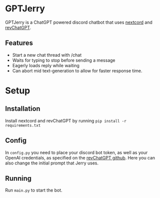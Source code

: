 ﻿# GPTJerry

GPTJerry is a ChatGPT powered discord chatbot that uses [nextcord](https://github.com/nextcord/nextcord) and [revChatGPT](https://github.com/acheong08/ChatGPT).
## Features

 - Start a new chat thread with /chat
 - Waits for typing to stop before sending a message
 - Eagerly loads reply while waiting
 - Can abort mid text-generation to allow for faster response time.

# Setup
## Installation

Install nextcord and revChatGPT by running `pip install -r requirements.txt`

## Config

In `config.py` you need to place your discord bot token, as well as your OpenAI credentials, as specified on the [revChatGPT github](https://github.com/acheong08/ChatGPT). Here you can also change the initial prompt that Jerry uses.

## Running

Run `main.py` to start the bot.
